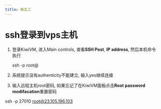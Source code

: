 ```yaml
---
title: 搬瓦工
---
```


# ssh登录到vps主机

1. 登录KiwiVM, 进入Main controls, 查看**SSH Post**, **IP address**, 然后本机命令执行

    ssh -p <port> root@<ip>

2. 系统提示没有authenticity不能建立, 输入yes继续连接
3. 输入远程主机root密码, 如果忘记了在KiwiVM面板点击**Root password modifacation**重置密码


ssh -p 27010 root@23.105.196.103
